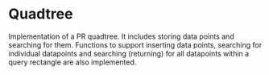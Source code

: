 # Quadtree

Implementation of a PR quadtree.
It includes storing data points and searching for them.
Functions to support inserting data points, searching for individual datapoints and searching (returning) for all datapoints within a query rectangle are also implemented.
